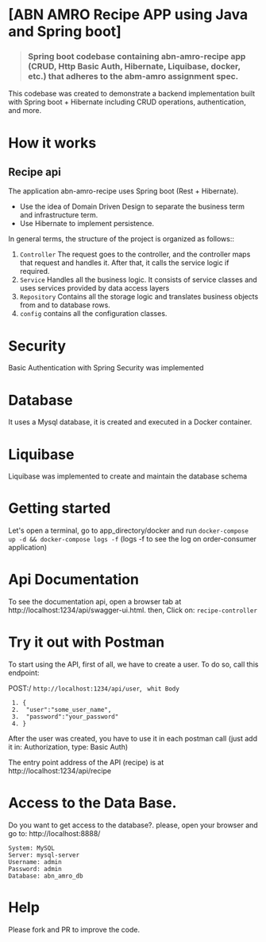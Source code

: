 # [ABN AMRO Recipe APP using Java and Spring boot]


> ### Spring boot codebase containing abn-amro-recipe app (CRUD, Http Basic Auth, Hibernate, Liquibase, docker, etc.) that adheres to the abm-amro assignment spec.

This codebase was created to demonstrate a backend implementation built with Spring boot + Hibernate including CRUD operations, authentication, and more.
# How it works

## Recipe api
The application abn-amro-recipe uses Spring boot (Rest + Hibernate).

* Use the idea of Domain Driven Design to separate the business term and infrastructure term.
* Use Hibernate to implement persistence.

In general terms, the structure of the project is organized as follows::

1. `Controller` The request goes to the controller, and the controller maps that request and handles it. After that, it calls the service logic if required.
2. `Service` Handles all the business logic. It consists of service classes and uses services provided by data access layers
3. `Repository` Contains all the storage logic and translates business objects from and to database rows.
4. `config`  contains all the configuration classes.

# Security

Basic Authentication with Spring Security was implemented

# Database
It uses a Mysql database, it is created and executed in a Docker container.

# Liquibase
Liquibase was implemented to create and maintain the database schema 

# Getting started

Let's open a terminal, go to app_directory/docker and run `docker-compose up -d && docker-compose logs -f` (logs -f to see the log on order-consumer application)

# Api Documentation

To see the documentation api, open a browser tab at http://localhost:1234/api/swagger-ui.html. then, Click on: `recipe-controller`

# Try it out with Postman
To start using the API, first of all, we have to create a user. To do so, call this endpoint:

POST:/ 
`http://localhost:1234/api/user`, 
`` whit Body``
```
 1. {
 2.  "user":"some_user_name",
 3.  "password":"your_password" 
 4. }
```
After the user was created, you have to use it in each postman call (just add it in: Authorization, type: Basic Auth)

The entry point address of the API (recipe) is at http://localhost:1234/api/recipe

# Access to the Data Base.
Do you want to get access to the database?. please, open your browser and go to: http://localhost:8888/
```
System: MySQL
Server: mysql-server
Username: admin
Password: admin
Database: abn_amro_db
```
# Help
Please fork and PR to improve the code.